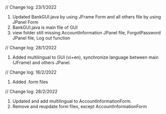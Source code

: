 // Change log: 23/1/2022
1. Updated BankGUI.java by using JFrame Form and all others file by using JPanel Form
2. BankGUI.java is main file of GUI
3. view folder still missing AccountInformation JPanel file, ForgotPassword JPanel file, Log out function

// Change log: 28/1/2022
1. Added multilingual to GUI (vi+en), synchronize language between main (JFrame) and others JPanel.

// Change log: 16/2/2022
1. Added .form files

// Change log: 28/2/2022
1. Updated and add multilingual to AccountInformationForm.
2. Remove and reupdate form files, except AccountInformationForm

